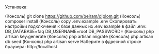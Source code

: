Установка:

(Консоль) git clone https://github.com/belram/diplom.git
(Консоль) composer install
(Консоль) copy .env.example .env
Скопировать настройки подключения к базе данных из .env.example в файл .env: DB_DATABASE=faq DB_USERNAME=root DB_PASSWORD=
(Консоль) php artisan key:generate
(Консоль) php artisan migrate
(Консоль) php artisan db:seed
(Консоль) php artisan serve
Наберите в фдресной строке браузера: http://localhost
